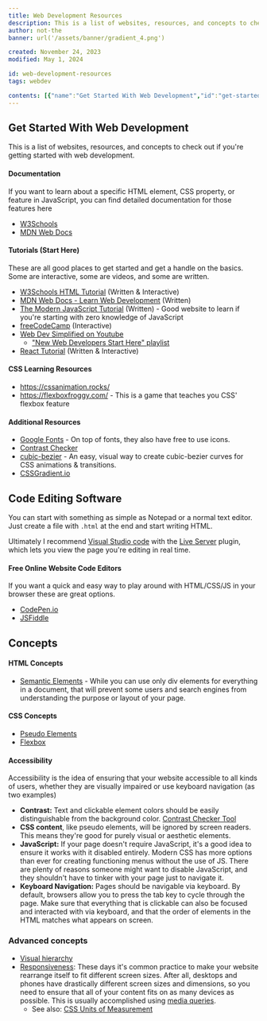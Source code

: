 ```yaml
---
title: Web Development Resources
description: This is a list of websites, resources, and concepts to check out if you're getting started with web development.
author: not-the
banner: url('/assets/banner/gradient_4.png')

created: November 24, 2023
modified: May 1, 2024

id: web-development-resources
tags: webdev

contents: [{"name":"Get Started With Web Development","id":"get-started-with-web-development","children":[{"name":"Documentation","id":"documentation"},{"name":"Tutorials (Start Here)","id":"tutorials-start-here"},{"name":"CSS Learning Resources","id":"css-learning-resources"},{"name":"Additional Resources","id":"additional-resources"}]},{"name":"Code Editing Software","id":"code-editing-software"},{"name":"Concepts","id":"concepts","children":[{"name":"CSS Concepts","id":"css-concepts"},{"name":"Accessibility","id":"accessibility"},{"name":"Advanced concepts","id":"advanced-concepts"}]}]
---
```


<h2 id="get-started-with-web-development">Get Started With Web Development</h2>
<p>
    This is a list of websites, resources, and concepts to check out if you're getting started with web development.
</p>

<h4 id="documentation">Documentation</h4>
<p>If you want to learn about a specific HTML element, CSS property, or feature in JavaScript, you can find detailed  documentation for those features here</p>
<ul>
    <li><a href="https://www.w3schools.com/">W3Schools</a></li>
    <li><a href="https://developer.mozilla.org/">MDN Web Docs</a></li>
</ul>

<h4 id="tutorials-start-here">Tutorials (Start Here)</h4>
<p>These are all good places to get started and get a handle on the basics. Some are interactive, some are videos, and some are written.</p>
<ul>
    <li><a href="https://www.w3schools.com/html/html_intro.asp">W3Schools HTML Tutorial</a> (Written &amp; Interactive)</li>
    <li><a href="https://developer.mozilla.org/en-US/docs/Learn">MDN Web Docs - Learn Web Development</a> (Written)</li>
    <li><a href="https://javascript.info/">The Modern JavaScript Tutorial</a> (Written) - Good website to learn if you're starting with zero knowledge of JavaScript</li>
    <li><a href="https://www.freecodecamp.org/">freeCodeCamp</a> (Interactive)</li>
    <li><a href="https://www.youtube.com/c/WebDevSimplified">Web Dev Simplified on Youtube</a>
        <ul>
            <li><a href="https://www.youtube.com/playlist?list=PLZlA0Gpn_vH9xx-RRVNG187ETT2ekWFsq">"New Web Developers Start Here" playlist</a></li>
        </ul>
    </li>
    <li><a href="https://react-tutorial.app/">React Tutorial</a> (Written &amp; Interactive)</li>
</ul>

<h4 id="css-learning-resources">CSS Learning Resources</h4>
<ul>
    <li><a href="https://cssanimation.rocks/">https://cssanimation.rocks/</a></li>
    <li><a href="https://flexboxfroggy.com/">https://flexboxfroggy.com/</a> - This is a game that teaches you CSS'
        flexbox feature</li>
</ul>

<h4 id="additional-resources">Additional Resources</h4>
<ul>
    <li><a href="https://fonts.google.com/">Google Fonts</a> - On top of fonts, they also have free to use icons.</li>
    <li><a href="https://webaim.org/resources/contrastchecker/">Contrast Checker</a></li>
    <li><a href="https://cubic-bezier.com/">cubic-bezier</a> - An easy, visual way to create cubic-bezier curves for CSS
        animations &amp; transitions.</li>
    <li><a href="https://cssgradient.io/">CSSGradient.io</a></li>
</ul>

<h2 id="code-editing-software">Code Editing Software</h2>
<p>
    You can start with something as simple as Notepad or a normal text editor. Just create a file with <code>.html</code> at the end and start writing HTML.
</p>
<p>
    Ultimately I recommend <a href="https://code.visualstudio.com/">Visual Studio code</a> with the <a href="https://marketplace.visualstudio.com/items?itemName=ritwickdey.LiveServer">Live Server</a> plugin, which lets you view the page you're editing in real time.
</p>

<h4 id="free-online-website-code-editors">Free Online Website Code Editors</h4>
<p>If you want a quick and easy way to play around with HTML/CSS/JS in your browser these are great options.</p>
<ul>
    <li><a href="https://codepen.io/">CodePen.io</a></li>
    <li><a href="https://jsfiddle.net/">JSFiddle</a></li>
</ul>

<h2 id="concepts">Concepts</h2>
<h4 id="html-concepts">HTML Concepts</h4>
<ul>
    <li><a href="https://www.w3schools.com/html/html5_semantic_elements.asp">Semantic Elements</a> - While you can use only div elements for everything in a document, that will prevent some users and search engines from understanding the purpose or layout of your page.</li>
</ul>

<h4 id="css-concepts">CSS Concepts</h4>
<ul>
    <li><a href="https://developer.mozilla.org/en-US/docs/Web/CSS/Pseudo-elements">Pseudo Elements</a></li>
    <li><a href="https://www.w3schools.com/css/css3_flexbox.asp">Flexbox</a></li>
</ul>
    <h4 id="accessibility">Accessibility</h4>
    <p>
        Accessibility is the idea of ensuring that your website accessible to all kinds of users, whether they are visually impaired or use keyboard navigation (as two examples)
    </p>
    
<ul>
    <li><strong>Contrast:</strong> Text and clickable element colors should be easily distinguishable from the background color. <a href="https://webaim.org/resources/contrastchecker/">Contrast Checker Tool</a></li>
    <li><strong>CSS content</strong>, like pseudo elements, will be ignored by screen readers. This means they're good for purely visual or aesthetic elements.</li>
    <li><strong>JavaScript:</strong> If your page doesn't require JavaScript, it's a good idea to ensure it works with it disabled entirely. Modern CSS has more options than ever for creating functioning menus without the use of JS. There are plenty of reasons someone might want to disable JavaScript, and they shouldn't have to tinker with your page just to navigate it.</li>
    <li><strong>Keyboard Navigation:</strong> Pages should be navigable via keyboard. By default, browsers allow you to press the tab key to cycle through the page. Make sure that everything that is clickable can also be focused and interacted with via keyboard, and that the order of elements in the HTML matches what appears on screen.</li>
</ul>

<h3 id="advanced-concepts">Advanced concepts</h3>
<ul>
    <li><a href="https://xd.adobe.com/ideas/process/information-architecture/visual-hierarchy-principles-examples/">Visual hierarchy</a></li>
    <li>
        <a href="https://www.w3schools.com/html/html_responsive.asp">Responsiveness</a>: These days it's common practice to make your website rearrange itself to fit different screen sizes. After all, desktops and phones have drastically different screen sizes and dimensions, so you need to ensure that all of your content fits on as many devices as possible. This is usually accomplished using <a href="https://www.w3schools.com/css/css3_mediaqueries_ex.asp">media queries</a>.
        <ul>
            <li>See also: <a href="https://www.w3schools.com/cssref/css_units.asp">CSS Units of Measurement</a></li>
        </ul>
    </li>
</ul>
